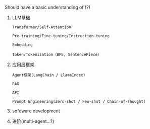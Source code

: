 Should have a basic understanding of (?)

1. LLM基础
   
       Transformer/Self-Attention
   
       Pre-training/Fine-tuning/Instruction-tuning
   
       Embedding
   
       Token/Tokenization（BPE, SentencePiece）

2. 应用层框架

       Agent框架(LangChain / LlamaIndex)
      
       RAG
      
       API
   
       Prompt Engineering(Zero-shot / Few-shot / Chain-of-Thought)

3. sofeware development

4. 进阶(multi-agent...?)
